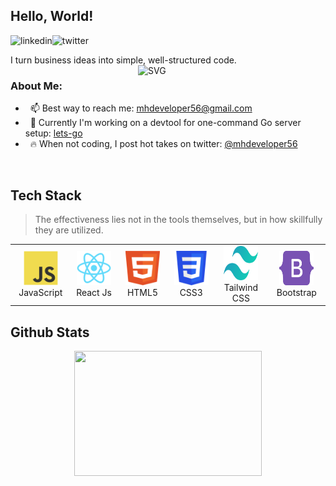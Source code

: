 ## Hello, World! 
<a href='https://www.linkedin.com/in/mhdeveloper56/'><img align='left' alt="linkedin" src="https://raw.githubusercontent.com/mhdeveloper56/mhdeveloper56/bce3be852b937b2e3bd0dd8f078abb565c0dacca/assets/linkedin.svg" height='18px'/></a>
<a href='https://twitter.com/mhdeveloper56/'><img align='left' alt="twitter" src="https://raw.githubusercontent.com/mhdeveloper56/mhdeveloper56/bce3be852b937b2e3bd0dd8f078abb565c0dacca/assets/twitter.svg" height='18px'/></a>
<br/>

I turn business ideas into simple, well-structured code. 
<img align="right" alt="SVG" src="https://raw.githubusercontent.com/mhdeveloper56/mhdeveloper56/bce3be852b937b2e3bd0dd8f078abb565c0dacca/assets/developer.svg" width="300px"/>

### About Me:

-  &nbsp; 📫 Best way to reach me: [mhdeveloper56@gmail.com](mailto:mhdeveloper56@gmail.com) 
-  &nbsp; 🔭 Currently I'm working on a devtool for one-command Go server setup: [lets-go](https://github.com/mhdeveloper56/stream-vibe)
-  &nbsp; 🔥 When not coding, I post hot takes on twitter: [@mhdeveloper56](https://twitter.com/mhdeveloper56)

<br/>

<h2 align="left">Tech Stack</h2>

> The effectiveness lies not in the tools themselves, but in how skillfully they are utilized.

<table>
  <tr>
    <td align="center" width="110" height="90">
      <a>
        <img src="./tech/javascript.svg" width="55" height="55" alt="JavaScript" />
      </a>
      <br>JavaScript
    </td>
    <td align="center" width="110" height="90">
      <a>
        <img src="./tech/react.svg" width="55" height="55" alt="TypeScript" />
      </a>
      <br>React Js
    </td>
    <td align="center" width="110" height="90">
      <a>
        <img src="./tech/html.svg" width="55" height="55" alt="Nodejs" />
      </a>
      <br>HTML5
    </td>
    <td align="center" width="110" height="90">
      <a>
        <img src="./tech/CSS.svg" width="55" height="55" alt="React" />
      </a>
      <br>CSS3
    </td>
    <td align="center" width="110" height="90">
      <a>
        <img src="./tech/tailwindcss.svg" width="55" height="55" alt="PostgreSQL" />
      </a>
      <br>Tailwind CSS
    </td>
    <td align="center" width="110" height="90">
      <a>
        <img src="./tech/bootstrap.svg" width="55" height="55" alt="MySQL" />
      </a>
      <br>Bootstrap
    </td>
  </tr>
</table>

<h2 align="left">Github Stats</h2>

<div align="center">
<div style="display: flex; justify-content: center;">
<a >
  <img height="200" width="300" align="left" src="https://github-readme-stats.vercel.app/api/top-langs/?username=mhdeveloper56&theme=transparent&layout=compact&hide_border=false&exclude_repo=false,github-readme-stats,github-readme-activity-graph,github-readme-streak-stats,IP&hide=css,Handlebars,NSIS" />
</a>
</div>
</div>
</br>